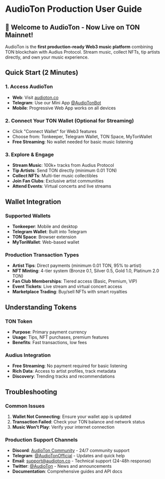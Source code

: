 # AudioTon Production User Guide

## 🚀 Welcome to AudioTon - Now Live on TON Mainnet!

AudioTon is the **first production-ready Web3 music platform** combining TON blockchain with Audius Protocol. Stream music, collect NFTs, tip artists directly, and own your music experience.

## Quick Start (2 Minutes)

### 1. Access AudioTon
- **Web**: Visit [audioton.co](https://audioton.co)
- **Telegram**: Use our Mini App [@AudioTonBot](https://t.me/audiotonbot)
- **Mobile**: Progressive Web App works on all devices

### 2. Connect Your TON Wallet (Optional for Streaming)
- Click "Connect Wallet" for Web3 features
- Choose from: Tonkeeper, Telegram Wallet, TON Space, MyTonWallet
- **Free Streaming**: No wallet needed for basic music listening

### 3. Explore & Engage
- **Stream Music**: 100k+ tracks from Audius Protocol
- **Tip Artists**: Send TON directly (minimum 0.01 TON)
- **Collect NFTs**: Multi-tier music collectibles
- **Join Fan Clubs**: Exclusive artist communities
- **Attend Events**: Virtual concerts and live streams

## Wallet Integration

### Supported Wallets
- **Tonkeeper**: Mobile and desktop
- **Telegram Wallet**: Built into Telegram
- **TON Space**: Browser extension
- **MyTonWallet**: Web-based wallet

### Production Transaction Types
- **Artist Tips**: Direct payments (minimum 0.01 TON, 95% to artist)
- **NFT Minting**: 4-tier system (Bronze 0.1, Silver 0.5, Gold 1.0, Platinum 2.0 TON)
- **Fan Club Memberships**: Tiered access (Basic, Premium, VIP)
- **Event Tickets**: Live stream and virtual concert access
- **Marketplace Trading**: Buy/sell NFTs with smart royalties

## Understanding Tokens

### TON Token
- **Purpose**: Primary payment currency
- **Usage**: Tips, NFT purchases, premium features
- **Benefits**: Fast transactions, low fees

### Audius Integration
- **Free Streaming**: No payment required for basic listening
- **Rich Data**: Access to artist profiles, track metadata
- **Discovery**: Trending tracks and recommendations

## Troubleshooting

### Common Issues
1. **Wallet Not Connecting**: Ensure your wallet app is updated
2. **Transaction Failed**: Check your TON balance and network status
3. **Music Won't Play**: Verify your internet connection

### Production Support Channels
- **Discord**: [AudioTon Community](https://discord.gg/audioton) - 24/7 community support
- **Telegram**: [@AudioTonOfficial](https://t.me/audioton) - Updates and quick help
- **Email**: support@audioton.co - Technical support (24-48h response)
- **Twitter**: [@AudioTon](https://twitter.com/audioton) - News and announcements
- **Documentation**: Comprehensive guides and API docs